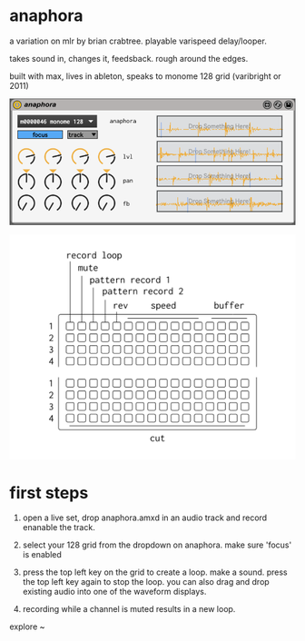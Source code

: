 # anaphora

a variation on mlr by brian crabtree. playable varispeed delay/looper.

takes sound in, changes it, feedsback. rough around the edges.

built with max, lives in ableton, speaks to monome 128 grid (varibright or 2011)

![pic](anaphora_pic.png)

![docs](anaphora_docs.png)

# first steps

1.  open a live set, drop anaphora.amxd in an audio track and record enanable the track.

2.  select your 128 grid from the dropdown on anaphora. make sure 'focus' is enabled

3.  press the top left key on the grid to create a loop. make a sound. press the top left key again to stop the loop. you can also drag and drop existing audio into one of the waveform displays.

4. recording while a channel is muted results in a new loop.

explore ~
